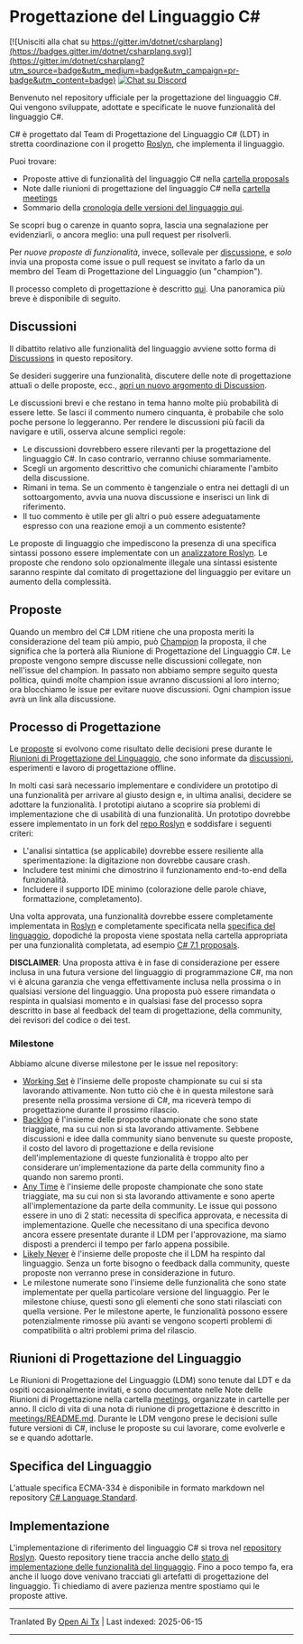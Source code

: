 # Progettazione del Linguaggio C#

[![Unisciti alla chat su https://gitter.im/dotnet/csharplang](https://badges.gitter.im/dotnet/csharplang.svg)](https://gitter.im/dotnet/csharplang?utm_source=badge&utm_medium=badge&utm_campaign=pr-badge&utm_content=badge) [![Chat su Discord](https://discordapp.com/api/guilds/143867839282020352/widget.png)](https://aka.ms/dotnet-discord-csharp)

Benvenuto nel repository ufficiale per la progettazione del linguaggio C#. Qui vengono sviluppate, adottate e specificate le nuove funzionalità del linguaggio C#.

C# è progettato dal Team di Progettazione del Linguaggio C# (LDT) in stretta coordinazione con il progetto [Roslyn](https://github.com/dotnet/roslyn), che implementa il linguaggio.

Puoi trovare:

- Proposte attive di funzionalità del linguaggio C# nella [cartella proposals](proposals)
- Note dalle riunioni di progettazione del linguaggio C# nella [cartella meetings](meetings)
- Sommario della [cronologia delle versioni del linguaggio qui](Language-Version-History.md).

Se scopri bug o carenze in quanto sopra, lascia una segnalazione per evidenziarli, o ancora meglio: una pull request per risolverli.

Per *nuove proposte di funzionalità*, invece, sollevale per [discussione](https://github.com/dotnet/csharplang/labels/Discussion), e *solo* invia una proposta come issue o pull request se invitato a farlo da un membro del Team di Progettazione del Linguaggio (un "champion").

Il processo completo di progettazione è descritto [qui](Design-Process.md). Una panoramica più breve è disponibile di seguito.

## Discussioni

Il dibattito relativo alle funzionalità del linguaggio avviene sotto forma di [Discussions](https://github.com/dotnet/csharplang/discussions) in questo repository.

Se desideri suggerire una funzionalità, discutere delle note di progettazione attuali o delle proposte, ecc., [apri un nuovo argomento di Discussion](https://github.com/dotnet/csharplang/discussions/new).

Le discussioni brevi e che restano in tema hanno molte più probabilità di essere lette. Se lasci il commento numero cinquanta, è probabile che solo poche persone lo leggeranno. Per rendere le discussioni più facili da navigare e utili, osserva alcune semplici regole:

- Le discussioni dovrebbero essere rilevanti per la progettazione del linguaggio C#. In caso contrario, verranno chiuse sommariamente.
- Scegli un argomento descrittivo che comunichi chiaramente l'ambito della discussione.
- Rimani in tema. Se un commento è tangenziale o entra nei dettagli di un sottoargomento, avvia una nuova discussione e inserisci un link di riferimento.
- Il tuo commento è utile per gli altri o può essere adeguatamente espresso con una reazione emoji a un commento esistente?

Le proposte di linguaggio che impediscono la presenza di una specifica sintassi possono essere implementate con un [analizzatore Roslyn](https://docs.microsoft.com/visualstudio/extensibility/getting-started-with-roslyn-analyzers). Le proposte che rendono solo opzionalmente illegale una sintassi esistente saranno respinte dal comitato di progettazione del linguaggio per evitare un aumento della complessità.

## Proposte

Quando un membro del C# LDM ritiene che una proposta meriti la considerazione del team più ampio, può [Champion](https://github.com/dotnet/csharplang/issues?q=is%3Aopen+is%3Aissue+label%3A%22Proposal+champion%22) la proposta, il che significa che la porterà alla Riunione di Progettazione del Linguaggio C#. Le proposte vengono sempre discusse nelle discussioni collegate, non nell'issue del champion. In passato non abbiamo sempre seguito questa politica, quindi molte champion issue avranno discussioni al loro interno; ora blocchiamo le issue per evitare nuove discussioni. Ogni champion issue avrà un link alla discussione.

## Processo di Progettazione

Le [proposte](proposals) si evolvono come risultato delle decisioni prese durante le [Riunioni di Progettazione del Linguaggio](meetings), che sono informate da [discussioni](https://github.com/dotnet/csharplang/discussions), esperimenti e lavoro di progettazione offline.

In molti casi sarà necessario implementare e condividere un prototipo di una funzionalità per arrivare al giusto design e, in ultima analisi, decidere se adottare la funzionalità. I prototipi aiutano a scoprire sia problemi di implementazione che di usabilità di una funzionalità. Un prototipo dovrebbe essere implementato in un fork del [repo Roslyn](https://github.com/dotnet/roslyn) e soddisfare i seguenti criteri:

- L'analisi sintattica (se applicabile) dovrebbe essere resiliente alla sperimentazione: la digitazione non dovrebbe causare crash.
- Includere test minimi che dimostrino il funzionamento end-to-end della funzionalità.
- Includere il supporto IDE minimo (colorazione delle parole chiave, formattazione, completamento).

Una volta approvata, una funzionalità dovrebbe essere completamente implementata in [Roslyn](https://github.com/dotnet/roslyn) e completamente specificata nella [specifica del linguaggio](spec), dopodiché la proposta viene spostata nella cartella appropriata per una funzionalità completata, ad esempio [C# 7.1 proposals](proposals/csharp-7.1).

**DISCLAIMER**: Una proposta attiva è in fase di considerazione per essere inclusa in una futura versione del linguaggio di programmazione C#, ma non vi è alcuna garanzia che venga effettivamente inclusa nella prossima o in qualsiasi versione del linguaggio. Una proposta può essere rimandata o respinta in qualsiasi momento e in qualsiasi fase del processo sopra descritto in base al feedback del team di progettazione, della community, dei revisori del codice o dei test.

### Milestone

Abbiamo alcune diverse milestone per le issue nel repository:
* [Working Set](https://github.com/dotnet/csharplang/milestone/19) è l'insieme delle proposte championate su cui si sta lavorando attivamente. Non tutto ciò che è in questa milestone sarà presente nella prossima versione di C#, ma riceverà tempo di progettazione durante il prossimo rilascio.
* [Backlog](https://github.com/dotnet/csharplang/milestone/10) è l'insieme delle proposte championate che sono state triaggiate, ma su cui non si sta lavorando attivamente. Sebbene discussioni e idee dalla community siano benvenute su queste proposte, il costo del lavoro di progettazione e della revisione dell'implementazione di queste funzionalità è troppo alto per considerare un'implementazione da parte della community fino a quando non saremo pronti.
* [Any Time](https://github.com/dotnet/csharplang/milestone/14) è l'insieme delle proposte championate che sono state triaggiate, ma su cui non si sta lavorando attivamente e sono aperte all'implementazione da parte della community. Le issue qui possono essere in uno di 2 stati: necessita di specifica approvata, e necessita di implementazione. Quelle che necessitano di una specifica devono ancora essere presentate durante il LDM per l'approvazione, ma siamo disposti a prenderci il tempo per farlo appena possibile.
* [Likely Never](https://github.com/dotnet/csharplang/milestone/13) è l'insieme delle proposte che il LDM ha respinto dal linguaggio. Senza un forte bisogno o feedback dalla community, queste proposte non verranno prese in considerazione in futuro.
* Le milestone numerate sono l'insieme delle funzionalità che sono state implementate per quella particolare versione del linguaggio. Per le milestone chiuse, questi sono gli elementi che sono stati rilasciati con quella versione. Per le milestone aperte, le funzionalità possono essere potenzialmente rimosse più avanti se vengono scoperti problemi di compatibilità o altri problemi prima del rilascio.

## Riunioni di Progettazione del Linguaggio

Le Riunioni di Progettazione del Linguaggio (LDM) sono tenute dal LDT e da ospiti occasionalmente invitati, e sono documentate nelle Note delle Riunioni di Progettazione nella cartella [meetings](meetings), organizzate in cartelle per anno. Il ciclo di vita di una nota di riunione di progettazione è descritto in [meetings/README.md](meetings/README.md). Durante le LDM vengono prese le decisioni sulle future versioni di C#, incluse le proposte su cui lavorare, come evolverle e se e quando adottarle.

## Specifica del Linguaggio

L'attuale specifica ECMA-334 è disponibile in formato markdown nel repository [C# Language Standard](https://github.com/dotnet/csharpstandard/).

## Implementazione

L'implementazione di riferimento del linguaggio C# si trova nel [repository Roslyn](https://github.com/dotnet/roslyn). Questo repository tiene traccia anche dello [stato di implementazione delle funzionalità del linguaggio](https://github.com/dotnet/roslyn/blob/main/docs/Language%20Feature%20Status.md). Fino a poco tempo fa, era anche il luogo dove venivano tracciati gli artefatti di progettazione del linguaggio. Ti chiediamo di avere pazienza mentre spostiamo qui le proposte attive.

---

Tranlated By [Open Ai Tx](https://github.com/OpenAiTx/OpenAiTx) | Last indexed: 2025-06-15

---